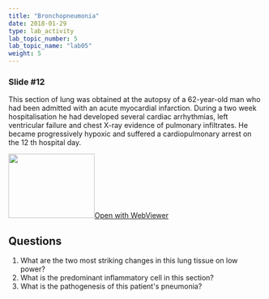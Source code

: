 ```yaml
---
title: "Bronchopneumonia"
date: 2018-01-29
type: lab_activity
lab_topic_number: 5
lab_topic_name: "lab05"
weight: 5
---
```

<div class="entrybody">
<h3>Slide #12</h3>

<p>This section of lung was obtained at the autopsy of a 62-year-old man who had been admitted with an acute myocardial infarction. During a two week hospitalisation he had developed several cardiac arrhythmias, left ventricular failure and chest X-ray evidence of pulmonary infiltrates. He became progressively hypoxic and suffered a cardiopulmonary arrest on the 12 th hospital day.<br clear="all"></p>

<div class="thumbnail"><a href="https://pathologylab.ctl.columbia.edu/slides/slidelung_path_05/" target="_blank"><img alt="" src="/assets/images/slide_lungpath05.jpg" width="170" height="127" class="mt-image-left"></a><a href="https://pathologylab.ctl.columbia.edu/slides/slidelung_path_05/" target="_blank">Open with WebViewer</a></div>

<h2>Questions</h2>


<ol>
<li>What are the two most striking changes in this lung tissue on low power?</li>
<li>What is the predominant inflammatory cell in this section?</li>
<li>What is the pathogenesis of this patient's pneumonia?</li>
</ol>


						
</div>
